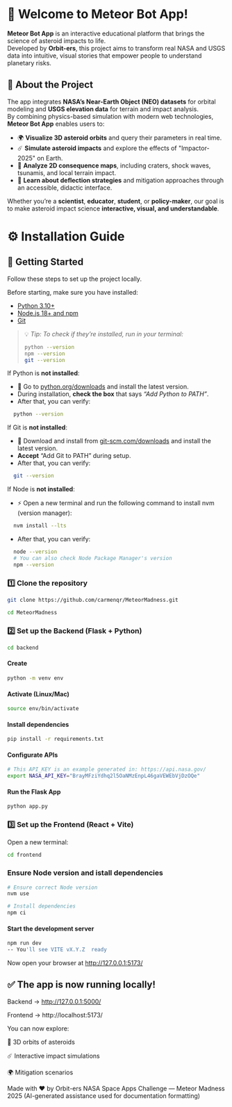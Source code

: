 # 🌠 Welcome to Meteor Bot App!

**Meteor Bot App** is an interactive educational platform that brings the science of asteroid impacts to life.  
Developed by **Orbit-ers**, this project aims to transform real NASA and USGS data into intuitive, visual stories that empower people to understand planetary risks.

## 🚀 About the Project

The app integrates **NASA’s Near-Earth Object (NEO) datasets** for orbital modeling and **USGS elevation data** for terrain and impact analysis.  
By combining physics-based simulation with modern web technologies, **Meteor Bot App** enables users to:

- 🌍 **Visualize 3D asteroid orbits** and query their parameters in real time.  
- ☄️ **Simulate asteroid impacts** and explore the effects of "Impactor-2025" on Earth.  
- 🌊 **Analyze 2D consequence maps**, including craters, shock waves, tsunamis, and local terrain impact.  
- 🧠 **Learn about deflection strategies** and mitigation approaches through an accessible, didactic interface.

Whether you’re a **scientist**, **educator**, **student**, or **policy-maker**, our goal is to make asteroid impact science **interactive, visual, and understandable**.

# ⚙️ Installation Guide
## 🚀 Getting Started

Follow these steps to set up the project locally.

Before starting, make sure you have installed:

- [Python 3.10+](https://www.python.org/downloads/)
- [Node.js 18+ and npm](https://nodejs.org/)
- [Git](https://git-scm.com/downloads)

> 💡 *Tip: To check if they’re installed, run in your terminal:*
> ```bash
> python --version
> npm --version
> git --version
> ```

If Python is **not installed**:
- 🐍 Go to [python.org/downloads](https://www.python.org/downloads/) and install the latest version.
- During installation, **check the box** that says *“Add Python to PATH”*.
- After that, you can verify:
```bash
  python --version
```

If Git is **not installed**:
- 🧩 Download and install from [git-scm.com/downloads](/https://git-scm.com/downloads) and install the latest version.
- **Accept** “Add Git to PATH” during setup.
- After that, you can verify:
```bash
  git --version
```

If Node is **not installed**:
- ⚡ Open a new terminal and run the following command to install nvm (version manager):
```bash
  nvm install --lts
```
- After that, you can verify:
```bash
  node --version
  # You can also check Node Package Manager's version
  npm --version
```

### 1️⃣ Clone the repository
```bash
git clone https://github.com/carmenqr/MeteorMadness.git

cd MeteorMadness
```
### 2️⃣ Set up the Backend (Flask + Python)
```bash
cd backend
```
#### Create
```bash
python -m venv env
```
#### Activate (Linux/Mac)
```bash
source env/bin/activate
```
#### Install dependencies
```bash
pip install -r requirements.txt
```
#### Configurate APIs
```bash
# This API_KEY is an example generated in: https://api.nasa.gov/
export NASA_API_KEY="BrayMFziYdhq2l5OaNMzEnpL46gaVEWEbVjDzOQe"
```
#### Run the Flask App
```bash
python app.py
```

### 3️⃣ Set up the Frontend (React + Vite)
Open a new terminal:
```bash
cd frontend
```

### Ensure Node version and istall dependencies
```bash
# Ensure correct Node version
nvm use

# Install dependencies
npm ci
```
#### Start the development server
```bash
npm run dev
-- You'll see VITE vX.Y.Z  ready
```
Now open your browser at http://127.0.0.1:5173/


## ✅ The app is now running locally!
Backend → http://127.0.0.1:5000/

Frontend → http://localhost:5173/

You can now explore:

🌌 3D orbits of asteroids

☄️ Interactive impact simulations

🌍 Mitigation scenarios


Made with ❤️ by Orbit-ers
NASA Space Apps Challenge — Meteor Madness 2025
(AI-generated assistance used for documentation formatting)
